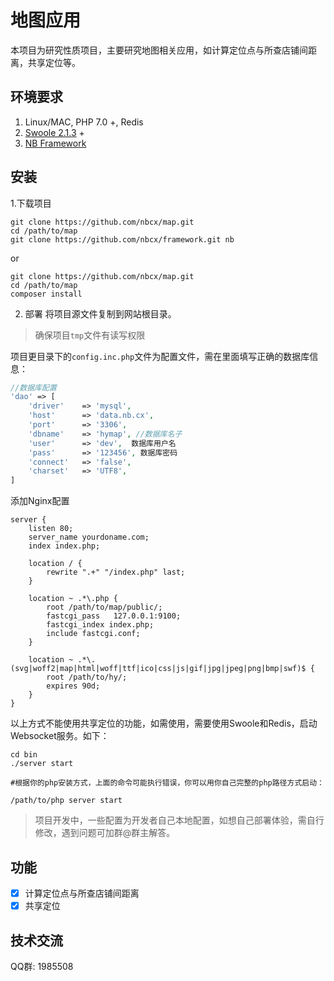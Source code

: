 # 地图应用

本项目为研究性质项目，主要研究地图相关应用，如计算定位点与所查店铺间距离，共享定位等。

## 环境要求

1. Linux/MAC, PHP 7.0 +, Redis
2. [Swoole 2.1.3](https://github.com/swoole/swoole-src/releases) +
3. [NB Framework](https://github.com/nbcx/framework)


## 安装

1.下载项目
```shell
git clone https://github.com/nbcx/map.git
cd /path/to/map
git clone https://github.com/nbcx/framework.git nb
```
or
```shell
git clone https://github.com/nbcx/map.git
cd /path/to/map
composer install
```

2. 部署
将项目源文件复制到网站根目录。
> 确保项目`tmp`文件有读写权限

项目更目录下的`config.inc.php`文件为配置文件，需在里面填写正确的数据库信息：
```php
//数据库配置
'dao' => [
    'driver'	=> 'mysql',
    'host' 		=> 'data.nb.cx',
    'port' 		=> '3306',
    'dbname'    => 'hymap', //数据库名子
    'user' 		=> 'dev',  数据库用户名
    'pass' 		=> '123456', 数据库密码
    'connect'   => 'false',
    'charset' 	=> 'UTF8',
]

```

添加Nginx配置
```
server {
    listen 80;
    server_name yourdoname.com;
    index index.php;

    location / {
        rewrite ".+" "/index.php" last;
    }

    location ~ .*\.php {
        root /path/to/map/public/;
        fastcgi_pass   127.0.0.1:9100;
        fastcgi_index index.php;
        include fastcgi.conf;
    }

    location ~ .*\.(svg|woff2|map|html|woff|ttf|ico|css|js|gif|jpg|jpeg|png|bmp|swf)$ {
        root /path/to/hy/;
        expires 90d;
    }
}
```

以上方式不能使用共享定位的功能，如需使用，需要使用Swoole和Redis，启动Websocket服务。如下：
```shell
cd bin
./server start

#根据你的php安装方式，上面的命令可能执行错误，你可以用你自己完整的php路径方式启动：

/path/to/php server start
```

> 项目开发中，一些配置为开发者自己本地配置，如想自己部署体验，需自行修改，遇到问题可加群@群主解答。

## 功能

- [x] 计算定位点与所查店铺间距离
- [x] 共享定位

## 技术交流

QQ群: 1985508